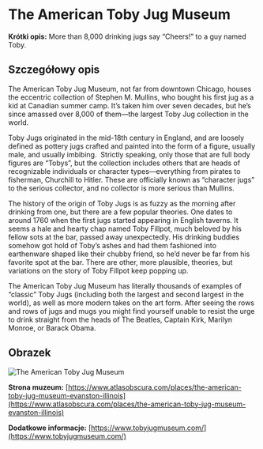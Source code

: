 # The American Toby Jug Museum

**Krótki opis:**
More than 8,000 drinking jugs say “Cheers!” to a guy named Toby.

## Szczegółowy opis

The American Toby Jug Museum, not far from downtown Chicago, houses the eccentric collection of Stephen M. Mullins, who bought his first jug as a kid at Canadian summer camp. It’s taken him over seven decades, but he’s since amassed over 8,000 of them—the largest Toby Jug collection in the world.

Toby Jugs originated in the mid-18th century in England, and are loosely defined as pottery jugs crafted and painted into the form of a figure, usually male, and usually imbibing.  Strictly speaking, only those that are full body figures are “Tobys”, but the collection includes others that are heads of recognizable individuals or character types—everything from pirates to fisherman, Churchill to Hitler. These are officially known as “character jugs” to the serious collector, and no collector is more serious than Mullins.

The history of the origin of Toby Jugs is as fuzzy as the morning after drinking from one, but there are a few popular theories. One dates to around 1760 when the first jugs started appearing in English taverns. It seems a hale and hearty chap named Toby Fillpot, much beloved by his fellow sots at the bar, passed away unexpectedly. His drinking buddies somehow got hold of Toby’s ashes and had them fashioned into earthenware shaped like their chubby friend, so he’d never be far from his favorite spot at the bar. There are other, more plausible, theories, but variations on the story of Toby Fillpot keep popping up.

The American Toby Jug Museum has literally thousands of examples of “classic” Toby Jugs (including both the largest and second largest in the world), as well as more modern takes on the art form. After seeing the rows and rows of jugs and mugs you might find yourself unable to resist the urge to drink straight from the heads of The Beatles, Captain Kirk, Marilyn Monroe, or Barack Obama.

## Obrazek

![The American Toby Jug Museum](http://www.arthurtaussig.com/wp-content/uploads/American-Tobey-Jug-Museum-Evanston-IL-20171013_010.jpg)

**Strona muzeum:** [https://www.atlasobscura.com/places/the-american-toby-jug-museum-evanston-illinois](https://www.atlasobscura.com/places/the-american-toby-jug-museum-evanston-illinois)

**Dodatkowe informacje:** [https://www.tobyjugmuseum.com/](https://www.tobyjugmuseum.com/)

